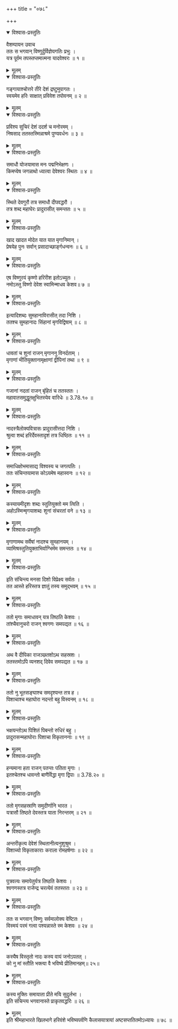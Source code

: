 +++
title = "०७८"

+++

<details open><summary>विश्वास-प्रस्तुतिः</summary>

वैशम्पायन उवाच  
ततः स भगवान् विष्णुर्दुर्विज्ञेयगतिः प्रभुः ।  
यत्र पूर्वम तपस्तप्तमात्मना यादवेश्वरः ॥ १ ॥
</details>

<details><summary>मूलम्</summary>

वैशम्पायन उवाच  
ततः स भगवान् विष्णुर्दुर्विज्ञेयगतिः प्रभुः ।  
यत्र पूर्वम तपस्तप्तमात्मना यादवेश्वरः ॥ १ ॥
</details>

<details open><summary>विश्वास-प्रस्तुतिः</summary>

गङ्गायाश्चोत्तरे तीरे देशं द्रष्टुमुपागतः ।  
स्वयमेव हरिः साक्षात् प्रविवेश तपोवनम् ॥ २ ॥
</details>

<details><summary>मूलम्</summary>

गङ्गायाश्चोत्तरे तीरे देशं द्रष्टुमुपागतः ।  
स्वयमेव हरिः साक्षात् प्रविवेश तपोवनम् ॥ २ ॥
</details>

<details open><summary>विश्वास-प्रस्तुतिः</summary>

प्रविश्य सुचिरं देशं ददर्श च मनोरमम् ।  
निषसाद ततस्तस्मिन्नाश्रमे पुण्यवर्धनः ॥ ३ ॥
</details>

<details><summary>मूलम्</summary>

प्रविश्य सुचिरं देशं ददर्श च मनोरमम् ।  
निषसाद ततस्तस्मिन्नाश्रमे पुण्यवर्धनः ॥ ३ ॥
</details>

<details open><summary>विश्वास-प्रस्तुतिः</summary>

समाधौ योजयामास मनः पद्मनिभेक्षणः ।  
किमप्येष जगन्नाथो ध्यात्वा देवेश्वरः स्थितः ॥ ४ ॥
</details>

<details><summary>मूलम्</summary>

समाधौ योजयामास मनः पद्मनिभेक्षणः ।  
किमप्येष जगन्नाथो ध्यात्वा देवेश्वरः स्थितः ॥ ४ ॥
</details>

<details open><summary>विश्वास-प्रस्तुतिः</summary>

स्थिते देवगुरौ तत्र समाधौ दीपवद्धरौ ।  
तत्र शब्द महाघेरः प्रादुरासीत् समन्ततः ॥ ५ ॥
</details>

<details><summary>मूलम्</summary>

स्थिते देवगुरौ तत्र समाधौ दीपवद्धरौ ।  
तत्र शब्द महाघेरः प्रादुरासीत् समन्ततः ॥ ५ ॥
</details>

<details open><summary>विश्वास-प्रस्तुतिः</summary>

खाद खादत मोदेत यात यात मृगानिमान् ।  
प्रेषयेह पुनः सर्वान् प्रसादाच्छार्ङ्गधन्वनः ॥ ६ ॥
</details>

<details><summary>मूलम्</summary>

खाद खादत मोदेत यात यात मृगानिमान् ।  
प्रेषयेह पुनः सर्वान् प्रसादाच्छार्ङ्गधन्वनः ॥ ६ ॥
</details>

<details open><summary>विश्वास-प्रस्तुतिः</summary>

एष विष्णुरयं कृष्णो हरिरीश इतोऽच्युतः ।  
नमोऽस्तु विष्णो देवेश स्वामिन्माधव केशव॥ ७ ॥
</details>

<details><summary>मूलम्</summary>

एष विष्णुरयं कृष्णो हरिरीश इतोऽच्युतः ।  
नमोऽस्तु विष्णो देवेश स्वामिन्माधव केशव॥ ७ ॥
</details>

<details open><summary>विश्वास-प्रस्तुतिः</summary>

इत्यादिशब्दः सुमहानाविरासीत् तदा निशि ।  
ततश्च सुमहानादः सिंहानां मृगविद्विषाम् ॥ ८ ॥
</details>

<details><summary>मूलम्</summary>

इत्यादिशब्दः सुमहानाविरासीत् तदा निशि ।  
ततश्च सुमहानादः सिंहानां मृगविद्विषाम् ॥ ८ ॥
</details>

<details open><summary>विश्वास-प्रस्तुतिः</summary>

धावतां च शुनां राजन् मृगाननु विनर्दताम् ।  
मृगाणां भीतियुक्तानामृक्षाणां द्वीपिनां तथा ॥ ९ ॥
</details>

<details><summary>मूलम्</summary>

धावतां च शुनां राजन् मृगाननु विनर्दताम् ।  
मृगाणां भीतियुक्तानामृक्षाणां द्वीपिनां तथा ॥ ९ ॥
</details>

<details open><summary>विश्वास-प्रस्तुतिः</summary>

गजानां नदतां राजन् बृंहितं च ततस्ततः ।  
महावातसमुद्धूतक्षुभितस्येव वारिधेः ॥ 3.78.१० ॥
</details>

<details><summary>मूलम्</summary>

गजानां नदतां राजन् बृंहितं च ततस्ततः ।  
महावातसमुद्धूतक्षुभितस्येव वारिधेः ॥ 3.78.१० ॥
</details>

<details open><summary>विश्वास-प्रस्तुतिः</summary>

नादस्त्रैलोक्यवित्रासः प्रादुरासीत्तदा निशि ।  
श्रुत्वा शब्दं हरिर्देवस्तादृशं तत्र धिष्ठितः ॥ ११ ॥
</details>

<details><summary>मूलम्</summary>

नादस्त्रैलोक्यवित्रासः प्रादुरासीत्तदा निशि ।  
श्रुत्वा शब्दं हरिर्देवस्तादृशं तत्र धिष्ठितः ॥ ११ ॥
</details>

<details open><summary>विश्वास-प्रस्तुतिः</summary>

समाधिक्षोभमासाद्य विश्वस्य च जगत्पतिः ।  
ततः संचिन्तयामास कोऽयमेष महास्वनः ॥ १२ ॥
</details>

<details><summary>मूलम्</summary>

समाधिक्षोभमासाद्य विश्वस्य च जगत्पतिः ।  
ततः संचिन्तयामास कोऽयमेष महास्वनः ॥ १२ ॥
</details>

<details open><summary>विश्वास-प्रस्तुतिः</summary>

कस्यायमीदृशः शब्दः स्तुतियुक्तो मम त्विति ।  
अहोऽस्मिन्मृगयाशब्दः शुनां संचरतां वने ॥ १३ ॥
</details>

<details><summary>मूलम्</summary>

कस्यायमीदृशः शब्दः स्तुतियुक्तो मम त्विति ।  
अहोऽस्मिन्मृगयाशब्दः शुनां संचरतां वने ॥ १३ ॥
</details>

<details open><summary>विश्वास-प्रस्तुतिः</summary>

मृगाणामथ सर्वेषां नादश्च सुमहानयम् ।  
व्यामिश्रस्तुतियुक्ताभिर्वाग्भिर्मम समन्ततः ॥ १४ ॥
</details>

<details><summary>मूलम्</summary>

मृगाणामथ सर्वेषां नादश्च सुमहानयम् ।  
व्यामिश्रस्तुतियुक्ताभिर्वाग्भिर्मम समन्ततः ॥ १४ ॥
</details>

<details open><summary>विश्वास-प्रस्तुतिः</summary>

इति संचिन्त्य मनसा दिशो विप्रेक्ष्य सर्वतः ।  
तत आस्ते हरिस्तत्र ज्ञातुं तस्य समुद्भवम् ॥ १५ ॥
</details>

<details><summary>मूलम्</summary>

इति संचिन्त्य मनसा दिशो विप्रेक्ष्य सर्वतः ।  
तत आस्ते हरिस्तत्र ज्ञातुं तस्य समुद्भवम् ॥ १५ ॥
</details>

<details open><summary>विश्वास-प्रस्तुतिः</summary>

ततो मृगाः समाधावन् यत्र तिष्ठति केशवः ।  
तांश्चैवानुचरो राजन् श्वगणः समपद्यत ॥ १६ ॥
</details>

<details><summary>मूलम्</summary>

ततो मृगाः समाधावन् यत्र तिष्ठति केशवः ।  
तांश्चैवानुचरो राजन् श्वगणः समपद्यत ॥ १६ ॥
</details>

<details open><summary>विश्वास-प्रस्तुतिः</summary>

अथ वै दीपिका राजञ्छतशोऽथ सहस्रशः ।  
ततस्तमोऽपि व्यनशद् दिवेव समपद्यत ॥ १७ ॥
</details>

<details><summary>मूलम्</summary>

अथ वै दीपिका राजञ्छतशोऽथ सहस्रशः ।  
ततस्तमोऽपि व्यनशद् दिवेव समपद्यत ॥ १७ ॥
</details>

<details open><summary>विश्वास-प्रस्तुतिः</summary>

ततो नु भूतसङ्घाश्च समदृश्यन्त तत्र ह ।  
पिशाचाश्च महाघोरा नदन्तो बहु विस्वनम् ॥ १८ ॥
</details>

<details><summary>मूलम्</summary>

ततो नु भूतसङ्घाश्च समदृश्यन्त तत्र ह ।  
पिशाचाश्च महाघोरा नदन्तो बहु विस्वनम् ॥ १८ ॥
</details>

<details open><summary>विश्वास-प्रस्तुतिः</summary>

भक्षयन्तोऽथ पिशितं पिबन्तो रुधिरं बहु ।  
प्रादुरासन्महाघोराः पिशाचा विकृताननाः ॥ १९ ॥
</details>

<details><summary>मूलम्</summary>

भक्षयन्तोऽथ पिशितं पिबन्तो रुधिरं बहु ।  
प्रादुरासन्महाघोराः पिशाचा विकृताननाः ॥ १९ ॥
</details>

<details open><summary>विश्वास-प्रस्तुतिः</summary>

हन्यमाना हता राजन् पतन्तः पतिता मृगाः ।  
इतश्चेतश्च धावन्तो बाणैर्विद्धा मृगा द्विपाः ॥ 3.78.२० ॥
</details>

<details><summary>मूलम्</summary>

हन्यमाना हता राजन् पतन्तः पतिता मृगाः ।  
इतश्चेतश्च धावन्तो बाणैर्विद्धा मृगा द्विपाः ॥ 3.78.२० ॥
</details>

<details open><summary>विश्वास-प्रस्तुतिः</summary>

ततो मृगसहस्राणि समुदीर्णानि भारत ।  
यत्रासौ तिष्ठते देवस्तत्र याता निरन्तरम् ॥ २१ ॥
</details>

<details><summary>मूलम्</summary>

ततो मृगसहस्राणि समुदीर्णानि भारत ।  
यत्रासौ तिष्ठते देवस्तत्र याता निरन्तरम् ॥ २१ ॥
</details>

<details open><summary>विश्वास-प्रस्तुतिः</summary>

अन्तरीकृत्य देवेशं स्थितानीत्यनुशुश्रुम ।  
पिशाच्यो विकृताकाराः कराला रोमहर्षणाः ॥ २२ ॥
</details>

<details><summary>मूलम्</summary>

अन्तरीकृत्य देवेशं स्थितानीत्यनुशुश्रुम ।  
पिशाच्यो विकृताकाराः कराला रोमहर्षणाः ॥ २२ ॥
</details>

<details open><summary>विश्वास-प्रस्तुतिः</summary>

पुत्रवत्यः समापेतुर्यत्र तिष्ठति केशवः ।  
श्वगणस्तत्र राजेन्द्र चरत्येवं ततस्ततः ॥ २३ ॥
</details>

<details><summary>मूलम्</summary>

पुत्रवत्यः समापेतुर्यत्र तिष्ठति केशवः ।  
श्वगणस्तत्र राजेन्द्र चरत्येवं ततस्ततः ॥ २३ ॥
</details>

<details open><summary>विश्वास-प्रस्तुतिः</summary>

ततः स भगवान् विष्णुः सर्वमालोक्य वेष्टितः ।  
विस्मयं परमं गत्वा पश्यन्नास्ते स्म केशवः ॥ २४ ॥
</details>

<details><summary>मूलम्</summary>

ततः स भगवान् विष्णुः सर्वमालोक्य वेष्टितः ।  
विस्मयं परमं गत्वा पश्यन्नास्ते स्म केशवः ॥ २४ ॥
</details>

<details open><summary>विश्वास-प्रस्तुतिः</summary>

कस्यैष विस्तृतो नादः कस्य वायं जनोऽपतत् ।  
को नु मां स्तौति भक्त्या वै भविष्ये प्रीतिमानहम्॥ २५॥
</details>

<details><summary>मूलम्</summary>

कस्यैष विस्तृतो नादः कस्य वायं जनोऽपतत् ।  
को नु मां स्तौति भक्त्या वै भविष्ये प्रीतिमानहम्॥ २५॥
</details>

<details open><summary>विश्वास-प्रस्तुतिः</summary>

कस्य मुक्तिः समायाता प्रीते मयि सुदुर्लभा ।  
इति संचिन्त्य भगवानास्ते प्राकृतवद्धरिः ॥ २६ ॥
</details>

<details><summary>मूलम्</summary>

कस्य मुक्तिः समायाता प्रीते मयि सुदुर्लभा ।  
इति संचिन्त्य भगवानास्ते प्राकृतवद्धरिः ॥ २६ ॥
</details>
इति श्रीमहाभारते खिलभागे हरिवंशे भविष्यपर्वणि कैलासयात्रायां अष्टसप्ततितमोऽध्यायः ॥ ७८ ॥